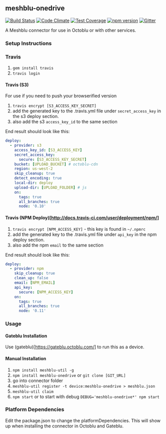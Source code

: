 ## meshblu-onedrive

[![Build Status](https://travis-ci.org/octoblu/meshblu-onedrive.svg?branch=master)](https://travis-ci.org/octoblu/meshblu-onedrive)
[![Code Climate](https://codeclimate.com/github/octoblu/meshblu-onedrive/badges/gpa.svg)](https://codeclimate.com/github/octoblu/meshblu-onedrive)
[![Test Coverage](https://codeclimate.com/github/octoblu/meshblu-onedrive/badges/coverage.svg)](https://codeclimate.com/github/octoblu/meshblu-onedrive)
[![npm version](https://badge.fury.io/js/meshblu-onedrive.svg)](http://badge.fury.io/js/meshblu-onedrive)
[![Gitter](https://badges.gitter.im/octoblu/help.svg)](https://gitter.im/octoblu/help)

A Meshblu connector for use in Octoblu or with other services.

### Setup Instructions

### Travis

1. `gem install travis`
1. `travis login`

#### Travis (S3)

For use if you need to push your browserified version

1. `travis encrypt [S3_ACCESS_KEY_SECRET]`
1. add the generated key to the .travis.yml file under `secret_access_key` in the s3 deploy section.
1. also add the s3 `access_key_id` to the same section

End result should look like this:

```yml
deploy:
  - provider: s3
    access_key_id: [S3_ACCESS_KEY]
    secret_access_key:
      secure: [S3_ACCESS_KEY_SECRET]
    bucket: [UPLOAD_BUCKET] # octoblu-cdn
    region: us-west-2
    skip_cleanup: true
    detect_encoding: true
    local-dir: deploy
    upload-dir: [UPLOAD_FOLDER] # js
    on:
      tags: true
      all_branches: true
      node: '0.10'
```

#### Travis (NPM Deploy)[http://docs.travis-ci.com/user/deployment/npm/]

1. `travis encrypt [NPM_ACCESS_KEY]` - this key is found in `~/.npmrc`
1. add the generated key to the .travis.yml file under `api_key` in the npm deploy section.
1. also add the npm `email` to the same section

End result should look like this:

```yml
deploy:
  - provider: npm
    skip_cleanup: true
    clean_up: false
    email: [NPM_EMAIL]
    api_key:
      secure: [NPM_ACCESS_KEY]
    on:
      tags: true
      all_branches: true
      node: '0.11'
```

### Usage

#### Gateblu Installation

Use (gateblu)[https://gateblu.octoblu.com/] to run this as a device.

#### Manual Installation

1. `npm install meshblu-util -g`
1. `npm install meshblu-onedrive` or `git clone [GIT_URL]`
1. go into connector folder
1. `meshblu-util register -t device:meshblu-onedrive > meshblu.json`
1. `meshblu-util claim`
1. `npm start` or to start with debug `DEBUG='meshblu-onedrive*' npm start`


### Platform Dependencies

Edit the package.json to change the platformDependencies. This will show up when installing the connector in Octoblu and Gateblu.
